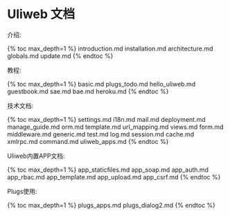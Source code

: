 # Uliweb 文档

介绍:


{% toc max_depth=1 %}
introduction.md
installation.md
architecture.md
globals.md
update.md
{% endtoc %}

教程:


{% toc max_depth=1 %}
basic.md
plugs_todo.md
hello_uliweb.md
guestbook.md
sae.md
bae.md
heroku.md
{% endtoc %}

技术文档:


{% toc max_depth=1 %}
settings.md
i18n.md
mail.md
deployment.md
manage_guide.md
orm.md
template.md
url_mapping.md
views.md
form.md
middleware.md
generic.md
test.md
log.md
session.md
cache.md
xmlrpc.md
command.md
uliweb_apps.md
{% endtoc %}

Uliweb内置APP文档:


{% toc max_depth=1 %}
app_staticfiles.md
app_soap.md
app_auth.md
app_rbac.md
app_template.md
app_upload.md
app_csrf.md
{% endtoc %}

Plugs使用:


{% toc max_depth=1 %}
plugs_apps.md
plugs_dialog2.md
{% endtoc %}

